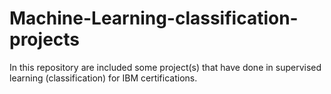 # Machine-Learning-classification-projects
In this repository are included some project(s) that have done in supervised learning (classification) for IBM certifications.
